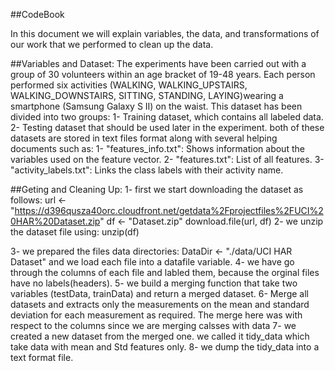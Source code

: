 ##CodeBook

In this document we will explain  variables, the data, and  transformations of our work that we performed to clean up the data.

##Variables and Dataset:
The experiments have been carried out with a group of 30 volunteers within an age bracket of 19-48 years. 
Each person performed six activities (WALKING, WALKING_UPSTAIRS, WALKING_DOWNSTAIRS, SITTING, STANDING, LAYING)wearing a smartphone (Samsung Galaxy S II) on the waist.
This dataset has been divided into two groups:
	1- Training dataset, which contains all labeled data. 
	2- Testing dataset that should be used later in the experiment.
both of these datasets are stored in text files format along with several helping documents such as: 
	1- "features_info.txt": Shows information about the variables used on the feature vector.
	2- "features.txt": List of all features.
	3- "activity_labels.txt": Links the class labels with their activity name.
 
 
##Geting and Cleaning Up: 
 1- first we start downloading the dataset as follows:
	url <- "https://d396qusza40orc.cloudfront.net/getdata%2Fprojectfiles%2FUCI%20HAR%20Dataset.zip"
	df <- "Dataset.zip"
	download.file(url, df)
 2- we unzip the dataset file using: unzip(df)
 
 3- we prepared the files data directories: DataDir <- "./data/UCI HAR Dataset" and we load each file into a datafile variable.
 4- we have go through the columns of each file and labled them, because the orginal files have no labels(headers).
 5- we build a merging function that take two variables (testData, trainData) and  return a merged dataset.
 6- Merge all datasets and extracts only the measurements on the mean and standard deviation for each measurement as required. The merge here was with respect to the columns since we are merging calsses with data
 7- we created a new dataset from the merged one. we called it tidy_data which take data with mean and Std features only.
 8- we dump the tidy_data into a text format file.
 
 
 
  
